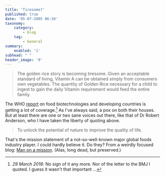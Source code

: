 ```yaml
---
title: 'Tiresome?'
published: true
date: '05-07-2005 06:30'
taxonomy:
    category:
        - blog
    tag:
        - General
summary:
    enabled: '1'
subhead: " "
header_image: '0'
--- 
```


> The golden rice story is becoming tiresome. Given an acceptable standard of living, Vitamin A can be obtained simply from consumers own vegetables. The quantity of Golden Rice necessary for a child to ingest to gain the daily Vitamin requirement would feed the entire family.

The WHO  [report](http://www.who.int/foodsafety/biotech/who_study/en/) on food biotechnologies and developing countries is getting a lot of coverage.[^1] As I've always said, a pox on both their houses. But at least there are one or two sane voices out there, like that of Dr Robert Anderson, who I have taken the liberty of quoting above.

> To unlock the potential of nature to improve the quality of life. 

That's the mission statement of a not-so-well-known major global foods industry player. I could hardly believe it. Do they? From a weirdly focused blog: [Man on a mission](http://manonamission.blogspot.com/). (Alas, long dead, but preserved.)

[^1]: *29 March 2018*: No sign of it any more. Nor of the letter to the BMJ I quoted. I guess it wasn't that important ... 